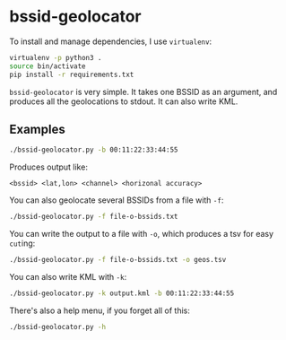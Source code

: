# bssid-geolocator

To install and manage dependencies, I use `virtualenv`:

```bash
virtualenv -p python3 .
source bin/activate
pip install -r requirements.txt
```

`bssid-geolocator` is very simple. It takes one BSSID as an argument, and
produces all the geolocations to stdout. It can also write KML.


## Examples

```bash
./bssid-geolocator.py -b 00:11:22:33:44:55 
```

Produces output like:

```
<bssid> <lat,lon> <channel> <horizonal accuracy>
```

You can also geolocate several BSSIDs from a file with `-f`:

```bash
./bssid-geolocator.py -f file-o-bssids.txt
```

You can write the output to a file with `-o`, which produces a tsv for easy
`cut`ing:

```bash
./bssid-geolocator.py -f file-o-bssids.txt -o geos.tsv
```

You can also write KML with `-k`:

```bash
./bssid-geolocator.py -k output.kml -b 00:11:22:33:44:55 
```

There's also a help menu, if you forget all of this:

```bash
./bssid-geolocator.py -h
```
